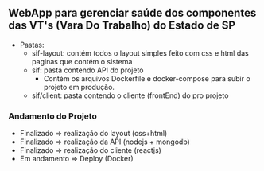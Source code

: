 ## WebApp para gerenciar saúde dos componentes das VT's (Vara Do Trabalho) do Estado de SP

- Pastas:
    - sif-layout: contém todos o layout simples feito com css e html das paginas que contém o sistema
    - sif: pasta contendo API do projeto
        * Contém os arquivos Dockerfile e docker-compose para subir o projeto em produção.
    - sif/client: pasta contendo o cliente (frontEnd) do pro projeto

### Andamento do Projeto

* Finalizado => realização do layout (css+html)
* Finalizado => realização da API (nodejs + mongodb)
* Finalizado => realização do cliente (reactjs)
* Em andamento => Deploy (Docker)
